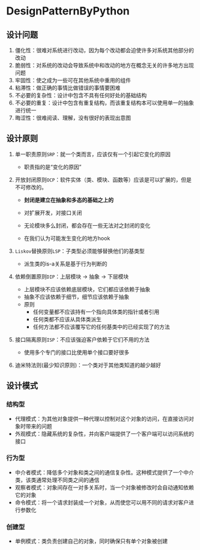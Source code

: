 # DesignPatternByPython

## 设计问题

1. 僵化性：很难对系统进行改动，因为每个改动都会迫使许多对系统其他部分的改动
2. 脆弱性：对系统的改动会导致系统中和改动的地方在概念无关的许多地方出现问题
3. 牢固性：使之成为一些可在其他系统中重用的组件
4. 粘滞性：做正确的事情比做错误的事情要困难
5. 不必要的复杂性：设计中包含不具有任何好处的基础结构
6. 不必要的重复：设计中包含有重复结构，而该重复结构本可以使用单一的抽象进行统一
7. 晦涩性：很难阅读、理解，没有很好的表现出意图

## 设计原则

1. 单一职责原则`SRP`：就一个类而言，应该仅有一个引起它变化的原因

   - 职责指的是“变化的原因”

2. 开放封闭原则`OCP`：软件实体（类、模块、函数等）应该是可以扩展的，但是不可修改的。

   - **封闭是建立在抽象和多态的基础之上的**

   - 对扩展开发，对接口关闭
   - 无论模块多么封闭，都会存在一些无法对之封闭的变化
   - 在我们认为可能发生变化的地方hook

3. `Liskov`替换原则`LSP`：子类型必须能够替换他们的基类型
   - 派生类的is-a关系是基于行为判断的

4. 依赖倒置原则`DIP`：上层模块 -> 抽象 -> 下层模块

   - 上层模块不应该依赖底层模块，它们都应该依赖于抽象
   - 抽象不应该依赖于细节，细节应该依赖于抽象
   - 原则
     - 任何变量都不应该持有一个指向具体类的指针或者引用
     - 任何类都不应该从具体类派生
     - 任何方法都不应该覆写它的任何基类中的已经实现了的方法

5. 接口隔离原则`ISP`：不应该强迫客户依赖于它们不用的方法

   - 使用多个专门的接口比使用单个接口要好很多

6. 迪米特法则(最少知识原则)：一个类对于其他类知道的越少越好

## 设计模式

### 结构型

- 代理模式：为其他对象提供一种代理以控制对这个对象的访问，在直接访问对象时带来的问题
- 外观模式：隐藏系统的复杂性，并向客户端提供了一个客户端可以访问系统的接口

### 行为型

- 中介者模式：降低多个对象和类之间的通信复杂性。这种模式提供了一个中介类，该类通常处理不同类之间的通信
- 观察者模式：对象间存在一对多关系时，当一个对象被修改时会自动通知依赖它的对象
- 命令模式：将一个请求封装成一个对象，从而使您可以用不同的请求对客户进行参数化

### 创建型

- 单例模式：类负责创建自己的对象，同时确保只有单个对象被创建
